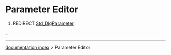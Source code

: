 # Parameter Editor
1.  REDIRECT [Std\_DlgParameter](Std_DlgParameter.md)



_

---
[documentation index](../README.md) > Parameter Editor
